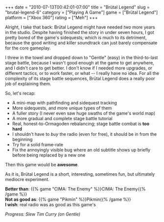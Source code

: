 +++
date = "2010-07-13T00:42:01-07:00"
title = "Brütal Legend"
slug = "brutal-legend-6"
category = ["Playing A Game"]
game = ["Brütal Legend"]
platform = ["Xbox 360"]
rating = ["Meh"]
+++

Alright, I take that back: Brütal Legend might have needed <i>two</i> more years in the studio.  Despite having finished the story in under seven hours, I got pretty bored of the game's sidequests; which is much to its detriment, because the good writing and killer soundtrack can just barely compensate for the core gameplay.

I threw in the towel and dropped down to "Gentle" (easy) in the third-to-last stage battle, because I wasn't good enough at the game to get anywhere, and I didn't care to get better.  I don't know if I needed more upgrades, or different tactics, or to work faster, or what -- I really have no idea.  For all the complexity of its stage battle sequences, Brütal Legend does a really poor job of explaining them.

So, let's recap:

* A mini-map with pathfinding and sidequest tracking
* More sidequests, and more unique types of them
* A fuller story (I never even saw huge swaths of the game's world map)
* A more gradual and complete stage battle tutorial
* Real, honest-to-Ormagoden rebalancing; stage battle combat is <b>too hard</b>
* I shouldn't have to <i>buy</i> the radio (even for free), it should be in from the beginning
* Try for a solid frame-rate
* Fix the annoyingly visible bug where an old subtitle shows up briefly before being replaced by a new one

Then this game would be <b>awesome</b>.

As it is, Brütal Legend is a short, interesting, sometimes fun, but ultimately mediocre experiment.

<b>Better than</b>: {{% game "CIMA: The Enemy" %}}CIMA: The Enemy{{% /game %}}  
<b>Not as good as</b>: {{% game "Pikmin" %}}Pikmin{{% /game %}}  
<b>I wish</b>: real radio was as good as this game's

<i>Progress: Slew Tim Curry (on Gentle)</i>

